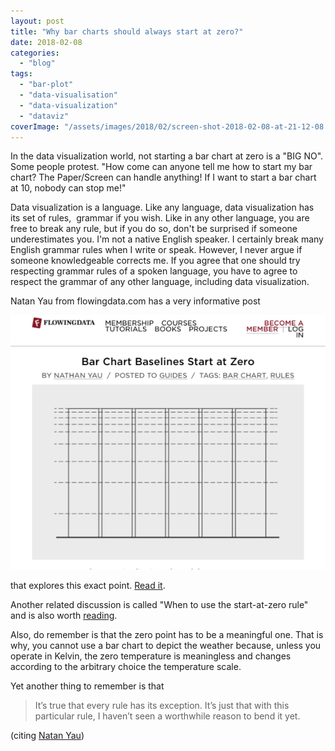 ```yaml
---
layout: post
title: "Why bar charts should always start at zero?"
date: 2018-02-08
categories: 
  - "blog"
tags: 
  - "bar-plot"
  - "data-visualisation"
  - "data-visualization"
  - "dataviz"
coverImage: "/assets/images/2018/02/screen-shot-2018-02-08-at-21-12-08.png"
---
```


In the data visualization world, not starting a bar chart at zero is a "BIG NO". Some people protest. "How come can anyone tell me how to start my bar chart? The Paper/Screen can handle anything! If I want to start a bar chart at 10, nobody can stop me!"

Data visualization is a language. Like any language, data visualization has its set of rules,  grammar if you wish. Like in any other language, you are free to break any rule, but if you do so, don't be surprised if someone underestimates you. I'm not a native English speaker. I certainly break many English grammar rules when I write or speak. However, I never argue if someone knowledgeable corrects me. If you agree that one should try respecting grammar rules of a spoken language, you have to agree to respect the grammar of any other language, including data visualization.

Natan Yau from flowingdata.com has a very informative post

![Screenshot of flowingdata.com post "Bar Chart Baselines Start at Zero"](/assets/images/2018/02/screen-shot-2018-02-08-at-21-14-22.png?w=600)

that explores this exact point. [Read it](https://flowingdata.com/2015/08/31/bar-chart-baselines-start-at-zero/).

Another related discussion is called "When to use the start-at-zero rule" and is also worth [reading](http://junkcharts.typepad.com/junk_charts/2014/04/when-to-use-the-start-at-zero-rule-.html).

Also, do remember is that the zero point has to be a meaningful one. That is why, you cannot use a bar chart to depict the weather because, unless you operate in Kelvin, the zero temperature is meaningless and changes according to the arbitrary choice the temperature scale.

Yet another thing to remember is that

> It’s true that every rule has its exception. It’s just that with this particular rule, I haven’t seen a worthwhile reason to bend it yet.

(citing [Natan Yau](https://flowingdata.com/2015/08/31/bar-chart-baselines-start-at-zero/))
